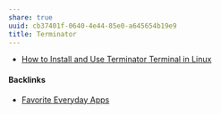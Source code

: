 ```yaml
---
share: true
uuid: cb37401f-0640-4e44-85e0-a645654b19e9
title: Terminator
---
```

* [How to Install and Use Terminator Terminal in Linux](https://www.linuxshelltips.com/terminator-terminal-emulator/)

#### Backlinks

* [Favorite Everyday Apps](/444ff7c7-77b4-483c-b801-3955d2daeb0a)